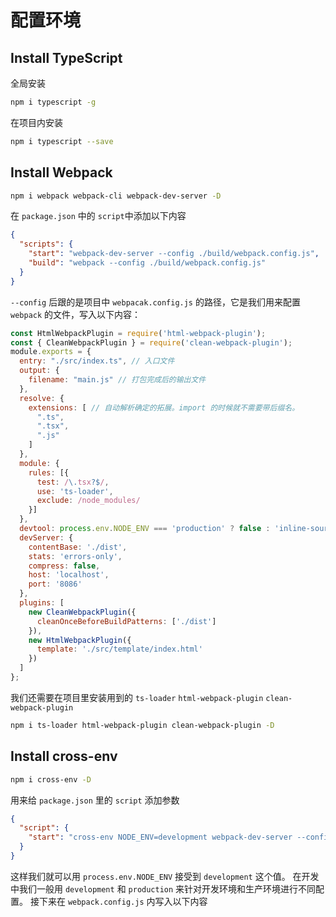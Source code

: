 # 配置环境
## Install TypeScript
全局安装
```bash
npm i typescript -g
```
在项目内安装
```bash
npm i typescript --save
```

## Install Webpack
```bash
npm i webpack webpack-cli webpack-dev-server -D
```
在 `package.json` 中的 `script`中添加以下内容
```json
{
  "scripts": {
    "start": "webpack-dev-server --config ./build/webpack.config.js",
    "build": "webpack --config ./build/webpack.config.js"
  }
}
```
`--config` 后跟的是项目中 `webpacak.config.js` 的路径，它是我们用来配置 `webpack` 的文件，写入以下内容：
```javascript
const HtmlWebpackPlugin = require('html-webpack-plugin');
const { CleanWebpackPlugin } = require('clean-webpack-plugin');
module.exports = {
  entry: "./src/index.ts", // 入口文件
  output: {
    filename: "main.js" // 打包完成后的输出文件
  },
  resolve: {
    extensions: [ // 自动解析确定的拓展。import 的时候就不需要带后缀名。
      ".ts",
      ".tsx",
      ".js"
    ]
  },
  module: {
    rules: [{
      test: /\.tsx?$/,
      use: 'ts-loader',
      exclude: /node_modules/
    }]
  },
  devtool: process.env.NODE_ENV === 'production' ? false : 'inline-source-map',
  devServer: {
    contentBase: './dist',
    stats: 'errors-only',
    compress: false,
    host: 'localhost',
    port: '8086'
  },
  plugins: [
    new CleanWebpackPlugin({
      cleanOnceBeforeBuildPatterns: ['./dist']
    }),
    new HtmlWebpackPlugin({
      template: './src/template/index.html'
    })
  ]
};
```
我们还需要在项目里安装用到的 `ts-loader` `html-webpack-plugin` `clean-webpack-plugin`
```bash
npm i ts-loader html-webpack-plugin clean-webpack-plugin -D
```

## Install cross-env
```bash
npm i cross-env -D
```
用来给 `package.json` 里的 `script` 添加参数
```json
{
  "script": {
    "start": "cross-env NODE_ENV=development webpack-dev-server --config ./build/webpack.config.js"
  }
}
```
这样我们就可以用 `process.env.NODE_ENV` 接受到 `development` 这个值。
在开发中我们一般用 `development` 和 `production` 来针对开发环境和生产环境进行不同配置。
接下来在 `webpack.config.js` 内写入以下内容
```javascript

```
